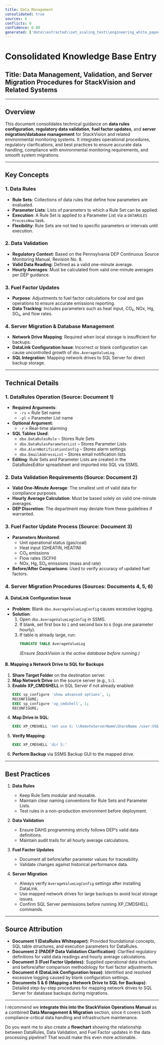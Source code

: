 ```yaml
---
title: Data_Management
consolidated: true
sources: 6
conflicts: 0
confidence: 0.80
generated: ['data\\extracted\\set_scaling_test\\engineering_white_papers_WhitePapers_DataRules_DataRulesWhitepaperrev1docx_b06ed322.md', 'data\\extracted\\set_scaling_test\\engineering_white_papers_WhitePapers_PADEPRev8_Data_Validation-Rev_8-030712-Cleanpdf_93c395c0.md', 'data\\extracted\\set_scaling_test\\engineering_white_papers_WhitePapers_ProratedFuelFactor_COAL_Boswell_Fuel_Factor_Updates_U4_Hourly_Dataxls_21987164.md', 'data\\extracted\\set_scaling_test\\engineering_white_papers_WhitePapers_ServerMigration_Item_To_Check_In_Migration_Databasesmsg_5a0c6fad.md', 'data\\extracted\\set_scaling_test\\engineering_white_papers_WhitePapers_ServerMigration_MappingaNetworkDrivetoSQLforDatabaseBackupsdocx_0ef1e6a2.md', 'data\\extracted\\set_scaling_test\\engineering_white_papers_WhitePapers_SQL_MappingaNetworkDrivetoSQLforDatabaseBackupsdocx_8eda1cfb.md']  # This would be a timestamp
---
```


# Consolidated Knowledge Base Entry  
## **Title:** Data Management, Validation, and Server Migration Procedures for StackVision and Related Systems  

---

## **Overview**  
This document consolidates technical guidance on **data rules configuration**, **regulatory data validation**, **fuel factor updates**, and **server migration/database management** for StackVision and related environmental monitoring systems. It integrates operational procedures, regulatory clarifications, and best practices to ensure accurate data handling, compliance with environmental monitoring requirements, and smooth system migrations.

---

## **Key Concepts**  

### **1. Data Rules**  
- **Rule Sets**: Collections of data rules that define how parameters are evaluated.  
- **Parameter Lists**: Lists of parameters to which a Rule Set can be applied.  
- **Execution**: A Rule Set is applied to a Parameter List via a `DATARULES ProcessNow` task.  
- **Flexibility**: Rule Sets are not tied to specific parameters or intervals until execution.  

### **2. Data Validation**  
- **Regulatory Context**: Based on the Pennsylvania DEP Continuous Source Monitoring Manual, Revision No. 8.  
- **Valid Data Reading**: Defined as a valid one-minute average.  
- **Hourly Averages**: Must be calculated from valid one-minute averages per DEP guidance.  

### **3. Fuel Factor Updates**  
- **Purpose**: Adjustments to fuel factor calculations for coal and gas operations to ensure accurate emissions reporting.  
- **Data Tracking**: Includes parameters such as heat input, CO₂, NOx, Hg, SO₂, and flow rates.  

### **4. Server Migration & Database Management**  
- **Network Drive Mapping**: Required when local storage is insufficient for backups.  
- **DataLink Configuration Issue**: Incorrect or blank configuration can cause uncontrolled growth of `dbo.AverageValueLog`.  
- **SQL Integration**: Mapping network drives to SQL Server for direct backup storage.  

---

## **Technical Details**  

### **1. DataRules Operation** (Source: Document 1)  
- **Required Arguments**:  
  - `-rs` = Rule Set name  
  - `-pl` = Parameter List name  
- **Optional Argument**:  
  - `-r` = Real-time alarming  
- **SQL Tables Used**:  
  - `dbo.DataRulesRule` – Stores Rule Sets  
  - `dbo.DataRulesParameterList` – Stores Parameter Lists  
  - `dbo.AlarmNotificationConfig` – Stores alarm settings  
  - `dbo.EmailAddressList` – Stores email notification lists  
- **Editing**: Rule Sets and Parameter Lists are created in the DataRulesEditor spreadsheet and imported into SQL via SSMS.  

### **2. Data Validation Requirements** (Source: Document 2)  
- **Valid One-Minute Average**: The smallest unit of valid data for compliance purposes.  
- **Hourly Average Calculation**: Must be based solely on valid one-minute averages.  
- **DEP Discretion**: The department may deviate from these guidelines if warranted.  

### **3. Fuel Factor Update Process** (Source: Document 3)  
- **Parameters Monitored**:  
  - Unit operational status (gas/coal)  
  - Heat input (GHEATIN, HEATIN)  
  - CO₂ emissions  
  - Flow rates (SCFH)  
  - NOx, Hg, SO₂ emissions (mass and rate)  
- **Before/After Comparisons**: Used to verify accuracy of updated fuel factors.  

### **4. Server Migration Procedures** (Sources: Documents 4, 5, 6)  

#### **A. DataLink Configuration Issue**  
- **Problem**: Blank `dbo.AverageValueLogConfig` causes excessive logging.  
- **Solution**:  
  1. Open `dbo.AverageValueLogConfig` in SSMS.  
  2. If blank, set first box to `1` and second box to `6` (logs one parameter hourly).  
  3. If table is already large, run:  
     ```sql
     TRUNCATE TABLE AverageValueLog
     ```
     *(Ensure StackVision is the active database before running.)*  

#### **B. Mapping a Network Drive to SQL for Backups**  
1. **Share Target Folder** on the destination server.  
2. **Map Network Drive** on the source server (e.g., `S:`).  
3. **Enable XP_CMDSHELL** in SQL Server if not already enabled:  
   ```sql
   EXEC sp_configure 'show advanced options', 1;
   RECONFIGURE;
   EXEC sp_configure 'xp_cmdshell', 1;
   RECONFIGURE;
   ```
4. **Map Drive in SQL**:  
   ```sql
   EXEC XP_CMDSHELL 'net use S: \\RemoteServerName\ShareName /user:USERNAME PASSWORD'
   ```
5. **Verify Mapping**:  
   ```sql
   EXEC XP_CMDSHELL 'dir S:'
   ```
6. **Perform Backup** via SSMS Backup GUI to the mapped drive.  

---

## **Best Practices**  

1. **Data Rules**  
   - Keep Rule Sets modular and reusable.  
   - Maintain clear naming conventions for Rule Sets and Parameter Lists.  
   - Test rules in a non-production environment before deployment.  

2. **Data Validation**  
   - Ensure DAHS programming strictly follows DEP’s valid data definitions.  
   - Maintain audit trails for all hourly average calculations.  

3. **Fuel Factor Updates**  
   - Document all before/after parameter values for traceability.  
   - Validate changes against historical performance data.  

4. **Server Migration**  
   - Always verify `AverageValueLogConfig` settings after installing DataLink.  
   - Use mapped network drives for large backups to avoid local storage issues.  
   - Confirm SQL Server permissions before running XP_CMDSHELL commands.  

---

## **Source Attribution**  

- **Document 1 (DataRules Whitepaper)**: Provided foundational concepts, SQL table structures, and execution parameters for DataRules.  
- **Document 2 (PADEP Data Validation Clarification)**: Clarified regulatory definitions for valid data readings and hourly average calculations.  
- **Document 3 (Fuel Factor Updates)**: Supplied operational data structure and before/after comparison methodology for fuel factor adjustments.  
- **Document 4 (DataLink Configuration Issue)**: Identified and resolved excessive logging caused by blank configuration settings.  
- **Documents 5 & 6 (Mapping a Network Drive to SQL for Backups)**: Detailed step-by-step procedures for mapping network drives to SQL Server for database backups during migrations.  

---

I recommend we **integrate this into the StackVision Operations Manual** as a combined **Data Management & Migration** section, since it covers both compliance-critical data handling and infrastructure maintenance.  

Do you want me to also create a **flowchart** showing the relationship between DataRules, Data Validation, and Fuel Factor updates in the data processing pipeline? That would make this even more actionable.
